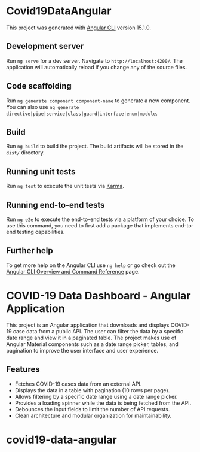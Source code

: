# Covid19DataAngular

This project was generated with [Angular CLI](https://github.com/angular/angular-cli) version 15.1.0.

## Development server

Run `ng serve` for a dev server. Navigate to `http://localhost:4200/`. The application will automatically reload if you change any of the source files.

## Code scaffolding

Run `ng generate component component-name` to generate a new component. You can also use `ng generate directive|pipe|service|class|guard|interface|enum|module`.

## Build

Run `ng build` to build the project. The build artifacts will be stored in the `dist/` directory.

## Running unit tests

Run `ng test` to execute the unit tests via [Karma](https://karma-runner.github.io).

## Running end-to-end tests

Run `ng e2e` to execute the end-to-end tests via a platform of your choice. To use this command, you need to first add a package that implements end-to-end testing capabilities.

## Further help

To get more help on the Angular CLI use `ng help` or go check out the [Angular CLI Overview and Command Reference](https://angular.io/cli) page.

# COVID-19 Data Dashboard - Angular Application

This project is an Angular application that downloads and displays COVID-19 case data from a public API. The user can filter the data by a specific date range and view it in a paginated table. The project makes use of Angular Material components such as a date range picker, tables, and pagination to improve the user interface and user experience.

## Features
- Fetches COVID-19 cases data from an external API.
- Displays the data in a table with pagination (10 rows per page).
- Allows filtering by a specific date range using a date range picker.
- Provides a loading spinner while the data is being fetched from the API.
- Debounces the input fields to limit the number of API requests.
- Clean architecture and modular organization for maintainability.
# covid19-data-angular
